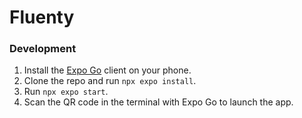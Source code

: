 # Fluenty

### Development

1. Install the [Expo Go](https://expo.dev/go) client on your phone.
2. Clone the repo and run `npx expo install`.
3. Run `npx expo start`.
4. Scan the QR code in the terminal with Expo Go to launch the app.
